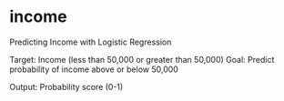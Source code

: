 # income
Predicting Income with Logistic Regression

Target: Income (less than 50,000 or greater than 50,000)
Goal: Predict probability of income above or below 50,000

Output: Probability score (0-1)
